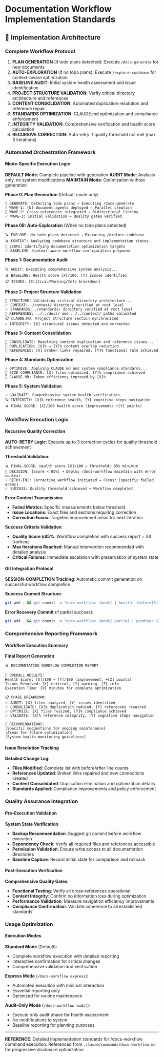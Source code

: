 # Documentation Workflow Implementation Standards

## 🎯 Implementation Architecture

### Complete Workflow Protocol
1. **PLAN GENERATION** (if todo plans detected): Execute `/docs-generate` for new documents
2. **AUTO-EXPLORATION** (if no todo plans): Execute `/explore-codebase` for context-aware optimization
3. **BASELINE AUDIT**: Initial system health assessment and issue identification  
4. **PROJECT STRUCTURE VALIDATION**: Verify critical directory architecture and references
5. **CONTENT CONSOLIDATION**: Automated duplication resolution and reference repair
6. **STANDARDS OPTIMIZATION**: CLAUDE.md optimization and compliance enforcement
7. **INTEGRITY VALIDATION**: Comprehensive verification and health score calculation
8. **RECURSIVE CORRECTION**: Auto-retry if quality threshold not met (max 3 iterations)

### Automated Orchestration Framework

#### Mode-Specific Execution Logic
**DEFAULT Mode**: Complete pipeline with generation
**AUDIT Mode**: Analysis only, no system modifications
**MAINTAIN Mode**: Optimization without generation

**Phase 0: Plan Generation** (Default mode only)
```
📝 GENERATE: Detecting todo plans → Executing /docs-generate
⚡ WAVE-1: [N] document agents deployed → Parallel creation
🔗 WAVE-2: Cross-references integrated → Bidirectional linking
✅ WAVE-3: Initial validation → Quality gates verified
```

**Phase 0B: Auto-Exploration** (When no todo plans detected)
```
🔍 EXPLORE: No todo plans detected → Executing /explore-codebase
📊 CONTEXT: Analyzing codebase structure and implementation status
🎯 SCOPE: Identifying documentation optimization targets
✅ BASELINE: Context-aware workflow configuration prepared
```

**Phase 1: Documentation Audit**
```
🔍 AUDIT: Executing comprehensive system analysis...
📊 BASELINE: Health score [X]/100, [Y] issues identified
📋 ISSUES: [Critical/Warning/Info breakdown]
```

**Phase 2: Project Structure Validation**
```
📁 STRUCTURE: Validating critical directory architecture...
✅ CONTEXT: ./context/ directory verified at root level
✅ STANDARDS: ./standards/ directory verified at root level  
🔗 REFERENCES: ../../docs/ and ../../context/ paths validated
📋 CLAUDE.MD: Project structure section synchronized
⚠️ INTEGRITY: [X] structural issues detected and corrected
```

**Phase 3: Content Consolidation**
```
🔧 CONSOLIDATE: Resolving content duplication and reference issues...
📄 DUPLICATION: [X]% → [Y]% content overlap reduction
🔗 REFERENCES: [X] broken links repaired, [Y]% functional rate achieved
```

**Phase 4: Standards Optimization**
```
⚡ OPTIMIZE: Applying CLAUDE.md and system compliance standards...
📏 SIZE COMPLIANCE: [X] files optimized, [Y]% compliance achieved
🎯 CLAUDE.MD: Token efficiency improved by [X]%
```

**Phase 5: System Validation**
```
✅ VALIDATE: Comprehensive system health verification...
🔍 INTEGRITY: [X]% reference health, [Y] cognitive steps navigation
📊 FINAL SCORE: [X]/100 health score (improvement: +[Y] points)
```

### Workflow Execution Logic

#### Recursive Quality Correction
**AUTO-RETRY Logic**: Execute up to 3 correction cycles for quality threshold achievement

**Threshold Validation**:
```
📊 FINAL-SCORE: Health score [X]/100 → Threshold: 85% minimum
🔄 DECISION: [Score < 85%] → Deploy /docs-workflow maintain with error context
⚡ RETRY-[N]: Corrective workflow initiated → Focus: [specific failed areas]
✅ SUCCESS: Quality threshold achieved → Workflow completed
```

**Error Context Transmission**:
- **Failed Metrics**: Specific measurements below threshold
- **Issue Locations**: Exact files and sections requiring correction
- **Correction Focus**: Targeted improvement areas for next iteration

**Success Criteria Validation**:
- **Quality Score ≥85%**: Workflow completion with success report + Git tracking
- **Max Iterations Reached**: Manual intervention recommended with detailed analysis
- **Critical Failures**: Immediate escalation with preservation of system state

#### Git Integration Protocol
**SESSION-COMPLETION Tracking**: Automatic commit generation on successful workflow completion

**Success Commit Structure**:
```bash
git add . && git commit -m "docs-workflow: [mode] | health: [before]%→[after]% | issues: [Y] resolved | iterations: [N]/3 ✓session-[N]"
```

**Error Recovery Commit** (if partial success):
```bash
git add . && git commit -m "docs-workflow: [mode] partial | pending: [X] issues | next: [actions] ⚠️session-[N]"
```

### Comprehensive Reporting Framework

#### Workflow Execution Summary
**Final Report Generation**:
```
📊 DOCUMENTATION WORKFLOW COMPLETION REPORT

🎯 OVERALL RESULTS:
Health Score: [X]/100 → [Y]/100 (improvement: +[Z] points)
Issues Resolved: [X] critical, [Y] warning, [Z] info
Execution Time: [X] minutes for complete optimization

📋 PHASE BREAKDOWN:
✅ AUDIT: [X] files analyzed, [Y] issues identified
✅ CONSOLIDATE: [X]% duplication reduced, [Y] references repaired  
✅ OPTIMIZE: [X] files resized, [Y]% compliance achieved
✅ VALIDATE: [X]% reference integrity, [Y] cognitive steps navigation

🎯 RECOMMENDATIONS:
[Specific suggestions for ongoing maintenance]
[Areas for future optimization]
[System health monitoring guidelines]
```

#### Issue Resolution Tracking
**Detailed Change Log**:
- **Files Modified**: Complete list with before/after line counts
- **References Updated**: Broken links repaired and new connections created
- **Content Consolidated**: Duplication elimination and optimization details
- **Standards Applied**: Compliance improvements and policy enforcement

### Quality Assurance Integration

#### Pre-Execution Validation
**System State Verification**:
- **Backup Recommendation**: Suggest git commit before workflow execution
- **Dependency Check**: Verify all required files and references accessible
- **Permission Validation**: Ensure write access to all documentation directories
- **Baseline Capture**: Record initial state for comparison and rollback

#### Post-Execution Verification
**Comprehensive Quality Gates**:
- **Functional Testing**: Verify all cross-references operational
- **Content Integrity**: Confirm no information loss during optimization
- **Performance Validation**: Measure navigation efficiency improvements
- **Compliance Confirmation**: Validate adherence to all established standards

### Usage Optimization

#### Execution Modes
**Standard Mode** (Default):
- Complete workflow execution with detailed reporting
- Interactive confirmation for critical changes
- Comprehensive validation and verification

**Express Mode** (`/docs-workflow express`):
- Automated execution with minimal interaction
- Essential reporting only
- Optimized for routine maintenance

**Audit-Only Mode** (`/docs-workflow audit`):
- Execute only audit phase for health assessment
- No modifications to system
- Baseline reporting for planning purposes

---

**REFERENCE**: Detailed implementation standards for /docs-workflow command execution. Referenced from `.claude/commands/docs-workflow.md` for progressive disclosure optimization.